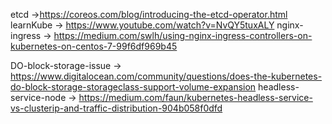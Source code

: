 etcd ->https://coreos.com/blog/introducing-the-etcd-operator.html
learnKube -> https://www.youtube.com/watch?v=NvQY5tuxALY
nginx-ingress -> https://medium.com/swlh/using-nginx-ingress-controllers-on-kubernetes-on-centos-7-99f6df969b45

DO-block-storage-issue -> https://www.digitalocean.com/community/questions/does-the-kubernetes-do-block-storage-storageclass-support-volume-expansion
headless-service-node -> https://medium.com/faun/kubernetes-headless-service-vs-clusterip-and-traffic-distribution-904b058f0dfd